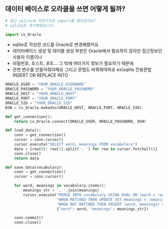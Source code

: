 ## 데이터 베이스로 오라클을 쓰면 어떻게 될까?

```python
# 일단 sqlite와 마찬가지로 import를 해야겠지요?
# sqlite은 제거해줬습니다.

import cx_Oracle
```

- sqlite로 작성한 코드를 Oracle로 변경해봤어요
- 데이터베이스 생성 및 테이블 생성 부분은 Oracle에서 필요하지 않지만 접근정보인 사용자 이름이나
- 비밀번호, 호스트, 포트... 그 밖에 여러가지 정보가 필요하기 때문에
- 관련 변수를 만들어줘야해요 그리고 문법도 바꿔줘야하죠 ex)sqlite 전용문법 INSERT OR REPLACE INTO

```python
ORACLE_USER = "YOUR_ORACLE_USERNAME"
ORACLE_PASSWORD = "YOUR_ORACLE_PASSWORD"
ORACLE_HOST = "YOUR_ORACLE_HOST"
ORACLE_PORT = "YOUR_ORACLE_PORT"
ORACLE_SID = "YOUR_ORACLE_SID"
DSN = cx_Oracle.makedsn(ORACLE_HOST, ORACLE_PORT, ORACLE_SID)

def get_connection():
    return cx_Oracle.connect(ORACLE_USER, ORACLE_PASSWORD, DSN)

def load_data():
    conn = get_connection()
    cursor = conn.cursor()
    cursor.execute("SELECT word, meanings FROM vocabulary")
    data = {row[0]: row[1].split(', ') for row in cursor.fetchall()}
    conn.close()
    return data

def save_data(vocabulary):
    conn = get_connection()
    cursor = conn.cursor()

    for word, meanings in vocabulary.items():
        meanings_str = ', '.join(meanings)
        cursor.execute("MERGE INTO vocabulary USING DUAL ON (word = :word) "
                       "WHEN MATCHED THEN UPDATE SET meanings = :meanings "
                       "WHEN NOT MATCHED THEN INSERT (word, meanings) VALUES (:word, :meanings)",
                       {"word": word, "meanings": meanings_str})

    conn.commit()
    conn.close()
```
